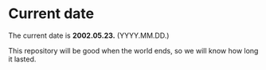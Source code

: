 # Current date

The current date is **2002.05.23.** (YYYY.MM.DD.)

This repository will be good when the world ends, so we will know how long it lasted.